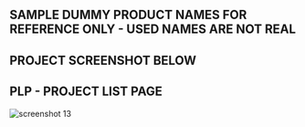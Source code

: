 ## SAMPLE DUMMY PRODUCT NAMES FOR REFERENCE ONLY - USED NAMES ARE NOT REAL
## PROJECT SCREENSHOT BELOW
## PLP - PROJECT LIST PAGE

![screenshot 13](https://user-images.githubusercontent.com/10104522/48578735-7bdc1600-e940-11e8-8fce-5eaba03738fd.png)
